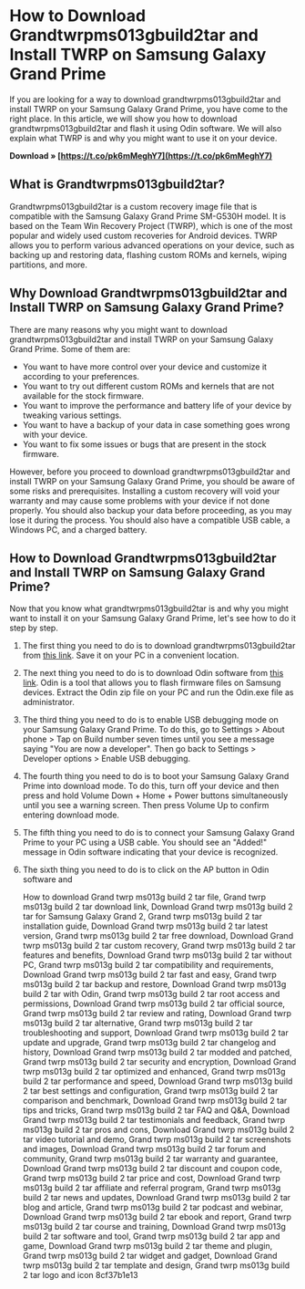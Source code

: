 # How to Download Grandtwrpms013gbuild2tar and Install TWRP on Samsung Galaxy Grand Prime
 
If you are looking for a way to download grandtwrpms013gbuild2tar and install TWRP on your Samsung Galaxy Grand Prime, you have come to the right place. In this article, we will show you how to download grandtwrpms013gbuild2tar and flash it using Odin software. We will also explain what TWRP is and why you might want to use it on your device.
 
**Download » [https://t.co/pk6mMeghY7](https://t.co/pk6mMeghY7)**


 
## What is Grandtwrpms013gbuild2tar?
 
Grandtwrpms013gbuild2tar is a custom recovery image file that is compatible with the Samsung Galaxy Grand Prime SM-G530H model. It is based on the Team Win Recovery Project (TWRP), which is one of the most popular and widely used custom recoveries for Android devices. TWRP allows you to perform various advanced operations on your device, such as backing up and restoring data, flashing custom ROMs and kernels, wiping partitions, and more.
 
## Why Download Grandtwrpms013gbuild2tar and Install TWRP on Samsung Galaxy Grand Prime?
 
There are many reasons why you might want to download grandtwrpms013gbuild2tar and install TWRP on your Samsung Galaxy Grand Prime. Some of them are:
 
- You want to have more control over your device and customize it according to your preferences.
- You want to try out different custom ROMs and kernels that are not available for the stock firmware.
- You want to improve the performance and battery life of your device by tweaking various settings.
- You want to have a backup of your data in case something goes wrong with your device.
- You want to fix some issues or bugs that are present in the stock firmware.

However, before you proceed to download grandtwrpms013gbuild2tar and install TWRP on your Samsung Galaxy Grand Prime, you should be aware of some risks and prerequisites. Installing a custom recovery will void your warranty and may cause some problems with your device if not done properly. You should also backup your data before proceeding, as you may lose it during the process. You should also have a compatible USB cable, a Windows PC, and a charged battery.
 
## How to Download Grandtwrpms013gbuild2tar and Install TWRP on Samsung Galaxy Grand Prime?
 
Now that you know what grandtwrpms013gbuild2tar is and why you might want to install it on your Samsung Galaxy Grand Prime, let's see how to do it step by step.

1. The first thing you need to do is to download grandtwrpms013gbuild2tar from [this link](https://dl.twrp.me/ms013g/grandtwrpms013gbuild2.tar.html). Save it on your PC in a convenient location.
2. The next thing you need to do is to download Odin software from [this link](https://odindownload.com/download/). Odin is a tool that allows you to flash firmware files on Samsung devices. Extract the Odin zip file on your PC and run the Odin.exe file as administrator.
3. The third thing you need to do is to enable USB debugging mode on your Samsung Galaxy Grand Prime. To do this, go to Settings > About phone > Tap on Build number seven times until you see a message saying "You are now a developer". Then go back to Settings > Developer options > Enable USB debugging.
4. The fourth thing you need to do is to boot your Samsung Galaxy Grand Prime into download mode. To do this, turn off your device and then press and hold Volume Down + Home + Power buttons simultaneously until you see a warning screen. Then press Volume Up to confirm entering download mode.
5. The fifth thing you need to do is to connect your Samsung Galaxy Grand Prime to your PC using a USB cable. You should see an "Added!" message in Odin software indicating that your device is recognized.
6. The sixth thing you need to do is to click on the AP button in Odin software and

    How to download Grand twrp ms013g build 2 tar file,  Grand twrp ms013g build 2 tar download link,  Download Grand twrp ms013g build 2 tar for Samsung Galaxy Grand 2,  Grand twrp ms013g build 2 tar installation guide,  Download Grand twrp ms013g build 2 tar latest version,  Grand twrp ms013g build 2 tar free download,  Download Grand twrp ms013g build 2 tar custom recovery,  Grand twrp ms013g build 2 tar features and benefits,  Download Grand twrp ms013g build 2 tar without PC,  Grand twrp ms013g build 2 tar compatibility and requirements,  Download Grand twrp ms013g build 2 tar fast and easy,  Grand twrp ms013g build 2 tar backup and restore,  Download Grand twrp ms013g build 2 tar with Odin,  Grand twrp ms013g build 2 tar root access and permissions,  Download Grand twrp ms013g build 2 tar official source,  Grand twrp ms013g build 2 tar review and rating,  Download Grand twrp ms013g build 2 tar alternative,  Grand twrp ms013g build 2 tar troubleshooting and support,  Download Grand twrp ms013g build 2 tar update and upgrade,  Grand twrp ms013g build 2 tar changelog and history,  Download Grand twrp ms013g build 2 tar modded and patched,  Grand twrp ms013g build 2 tar security and encryption,  Download Grand twrp ms013g build 2 tar optimized and enhanced,  Grand twrp ms013g build 2 tar performance and speed,  Download Grand twrp ms013g build 2 tar best settings and configuration,  Grand twrp ms013g build 2 tar comparison and benchmark,  Download Grand twrp ms013g build 2 tar tips and tricks,  Grand twrp ms013g build 2 tar FAQ and Q&A,  Download Grand twrp ms013g build 2 tar testimonials and feedback,  Grand twrp ms013g build 2 tar pros and cons,  Download Grand twrp ms013g build 2 tar video tutorial and demo,  Grand twrp ms013g build 2 tar screenshots and images,  Download Grand twrp ms013g build 2 tar forum and community,  Grand twrp ms013g build 2 tar warranty and guarantee,  Download Grand twrp ms013g build 2 tar discount and coupon code,  Grand twrp ms013g build 2 tar price and cost,  Download Grand twrp ms013g build 2 tar affiliate and referral program,  Grand twrp ms013g build 2 tar news and updates,  Download Grand twrp ms013g build 2 tar blog and article,  Grand twrp ms013g build 2 tar podcast and webinar,  Download Grand twrp ms013g build 2 tar ebook and report,  Grand twrp ms013g build 2 tar course and training,  Download Grand twrp ms013g build 2 tar software and tool,  Grand twrp ms013g build 2 tar app and game,  Download Grand twrp ms013g build 2 tar theme and plugin,  Grand twrp ms013g build 2 tar widget and gadget,  Download Grand twrp ms013g build 2 tar template and design,  Grand twrp ms013g build 2 tar logo and icon
 8cf37b1e13


